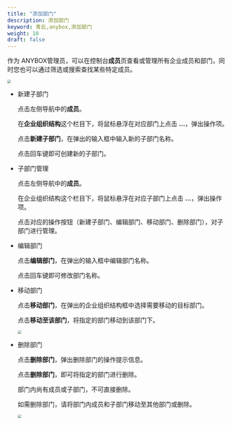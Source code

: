 ```yaml
---
title: "添加部门"
description: 添加部门
keyword: 青云,anybox,添加部门
weight: 10
draft: false
---
```


作为 ANYBOX管理员，可以在控制台**成员**页查看或管理所有企业成员和部门，同时您也可以通过筛选或搜索查找某些特定成员。

<img src="../../../_images/manager_menber01.png" style="zoom:50%;" />

- 新建子部门

  点击左侧导航中的**成员**。

  在**企业组织结构**这个栏目下，将⿏标悬浮在对应部门上点击 **…**，弹出操作项。

  点击**新建子部门**，在弹出的输入框中输入新的子部门名称。

  点击回车键即可创建新的子部门。

- 子部门管理

  点击左侧导航中的**成员**。

  在企业组织结构这个栏目下，将⿏标悬浮在对应子部门上点击 **…**，弹出操作项。

  点击对应的操作按钮（新建子部门、编辑部门、移动部门、删除部门），对子部门进行管理。

- 编辑部门

  点击**编辑部门**，在弹出的输入框中编辑部门名称。

  点击回车键即可修改部门名称。

- 移动部门

  点击**移动部门**，在弹出的企业组织结构框中选择需要移动的目标部门。

  点击**移动至该部门**，将指定的部门移动到该部门下。

  <img src="../../../_images/manager_menber02.png" style="zoom:50%;" />

- 删除部门

  点击**删除部门**，弹出删除部门的操作提示信息。

  点击**删除部门**，即可将指定的部门进行删除。

  部门内尚有成员或子部门，不可直接删除。

  如需删除部门，请将部门内成员和子部门移动至其他部门或删除。
  
  <img src="../../../_images/manager_menber03.png" style="zoom:50%;" />







